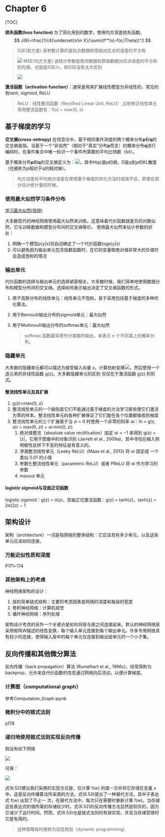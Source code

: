 # Chapter 6

[TOC]

**损失函数(loss function)**
为了简化用到的数学，使用均方误差损失函数。
$$
J(θ)=\frac{1}{4}\underset{x\in X}{\sum}(f^*(x)-f(x;\Theta))^2
$$

>SSE(和方差)
>该参数计算的是拟合数据和原始对应点的误差的平方和
>
>![](http://ww1.sinaimg.cn/large/006WFczGgy1g2zl0y55yxj3082017q2q.jpg)
>MSE(均方方差)
>该统计参数是预测数据和原始数据对应点误差的平方和的均值，也就是SSE/n，和SSE没有太大区别
>
>![](http://ww1.sinaimg.cn/large/006WFczGgy1g2zl1fqa5qj30av01j3yc.jpg)

**激活函数（activation function）**：通常是用来扩展线性模型为非线性的，常见的有tanh, sigmiod, ReLU

>ReLU：线性整流函数（Rectified Linear Unit, ReLU）,又称修正线性单元
>常用整流函数有：f(x) = max(0, x)

## 基于梯度的学习
**交叉熵(cross-entropy)**
在信息论中，基于相同事件测度的两个概率分布**p**和**q**的交叉熵是指，当基于一个“非自然”（相对于“真实”分布**p**而言）的概率分布**q**进行编码时，在事件集合中唯一标识一个事件所需要的平均比特数（bit）。

基于概率分布**p**和**q**的交叉熵定义为：![](http://ww1.sinaimg.cn/large/006WFczGgy1g2zl37y9nnj309800t743.jpg)，其中H(p)是p的熵，D是q到p的KL散度（也被称为p相对于q的相对熵）。

> 均方误差和平均绝对误差在使用基于梯度的优化方法时成效不佳，即使在部分估计统计量的时候。

### 使用最大似然学习条件分布
[学习最大似然(视频)](https://www.bilibili.com/video/av15944258/?spm_id_from=333.788.b_7265636f5f6c697374.2)

大多数现代的神经网络使用最大似然来训练。这意味着代价函数就是负的对数似然，它与训练数据和模型分布间的交叉熵等价。
使用最大似然来估计参数的好处：
1. 明确一个模型p(y|x)则自动确定了一个代价函数logp(y|x)
2. 可以避免因为输出单元包含指数函数时，在它的变量取绝对值非常大的负值时会造成饱和的情况

### 输出单元

代价函数的选择与输出单元的选择紧密相关。大多数时候，我们简单地使用数据分布和模型分布间的交叉熵。选择如何表示输出决定了交叉熵函数的形式。

1. 用于高斯分布的线性单元：线性单元不饱和，易于采用包括基于梯度的多种优化算法。

2. 用于Bernoulli输出分布的sigmoid单元：最大似然

3. 用于Multinoulli输出分布的softmax单元：最大似然

   > softmax 函数最常用作分类器的输出，来表示 n 个不同类上的概率分布。

### 隐藏单元

大多数的隐藏单元都可以描述为接受输入向量 x，计算仿射变换![](http://ww1.sinaimg.cn/large/006WFczGgy1g2zn4fbglej303l00smwx.jpg)，然后使用一个逐元素的非线性函数 g(z)。大多数隐藏单元的区别 仅仅在于激活函数 g(z) 的形式。

#### 整流线性单元及其扩展

1. g(z)=max{0, z}
2. 整流线性单元的一个缺陷是它们不能通过基于梯度的方法学习那些使它们激活为零的样本。整流线性单元的各种扩展保证了它们能在各个位置都接收到梯度
3. 整流线性单元的三个扩展基于当 zi < 0 时使用一个非零的斜率 αi：hi = g(z, α)i = max(0, zi) + αi min(0, zi)
   1. 绝对值整流（absolute value rectification）固定 αi = −1 来得到 g(z) = |z|，它用于图像中的对象识别 (Jarrett et al., 2009a)，其中寻找在输入照明极性反转下不变的特征是有意义的。
   2. 渗漏整流线性单元（Leaky ReLU）(Maas et al., 2013) 将 αi 固定成 一个类似 0.01 的小值
   3. 参数化整流线性单元（parametric ReLU）或者 PReLU 将 αi 作为学习的参数
   4. maxout 单元

#### logistic sigmoid与双曲正切函数

logistic sigmoid：g(z) = σ(z)，双曲正切激活函数：g(z) = tanh(z)，tanh(z) = 2σ(2z) − 1

## 架构设计

架构（architecture）一词是指网络的整体结构：它应该具有多少单元，以及这些单元应该如何连接。

### 万能近似性质和深度

P171~174

### 其他架构上的考虑

神经网络架构的设计：

1. 层的简单链式结构：主要的考虑因素是网络的深度和每层的宽度
2. 卷积神经网络：计算机视觉
3. 循环神经网络：序列处理

架构设计考虑的另外一个关键点是如何将层与层之间连接起来。默认的神经网络层采用矩阵W描述的线性变换，每个输入单元连接到每个输出单元。许多专用网络具有较少的连接，使得输入层中的每个单元仅连接到输出层单元的一个小子集。

## 反向传播和其他微分算法

反向传播（back propagation）算法 (Rumelhart et al., 1986c)，经常简称为backprop，允许来自代价函数的信息通过网络向后流动，以便计算梯度。

### 计算图（computational graph）

参考Computation_Graph.ipynb

### 微积分中的链式法则

p178

### 递归地使用链式法则实现反向传播

假设有如下网络

![](http://ww1.sinaimg.cn/large/006WFczGgy1g2zquyc37rj302r09nmx4.jpg)

可得：

![](http://ww1.sinaimg.cn/large/006WFczGgy1g2zqvw28lfj30e204cwel.jpg)

式(6.52)建议我们采用的实现方式是，仅计算 f(w) 的值一次并将它存储在变量 x 中。这是反向传播算法所采用的方法。式(6.53)提出了一种替代方法，其中子表达式 f(w) 出现了不止一 次。在替代方法中，每次只在需要时重新计算 f(w)。当存储这些表达式的值所需的存储较少时，式(6.52)的反向传播方法显然是较优的，因为它减少了运行时间。然而，式(6.53)也是链式法则的有效实现，并且当存储受限时它是有用的。

> 这种策略有时被称为动态规划（dynamic programming）

